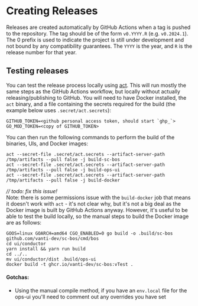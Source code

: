 # Creating Releases

Releases are created automatically by GitHub Actions when a tag is pushed to the repository. The tag should be of the
form `v0.YYYY.R` (e.g. `v0.2024.1`). The 0 prefix is used to indicate the project is still under development and 
not bound by any compatibility guarantees. The `YYYY` is the year, and `R` is the release number for that year.

## Testing releases

You can test the release process locally using [act](https://github.com/nektos/act). This will run mostly the same steps 
as the GitHub Actions workflow, but locally without actually releasing/publishing to GitHub. You will need to have 
Docker installed, the `act` binary, and a file containing the secrets required for the build (the example below uses 
`.secret/act.secrets`):

```
GITHUB_TOKEN=<github personal access token, should start `ghp_`>
GO_MOD_TOKEN=<copy of GITHUB_TOKEN>
```

You can then run the following commands to perform the build of the binaries, UIs, and Docker images:
```shell
act --secret-file .secret/act.secrets --artifact-server-path /tmp/artifacts --pull false -j build-sc-bos
act --secret-file .secret/act.secrets --artifact-server-path /tmp/artifacts --pull false -j build-ops-ui
act --secret-file .secret/act.secrets --artifact-server-path /tmp/artifacts --pull false -j build-docker
``` 

_// todo: fix this issue!_\
Note: there is some permissions issue with the `build-docker` job that means it doesn't work with `act` - it's not clear 
why, but it's not a big deal as the Docker image is built by GitHub Actions anyway. However, it's useful to be able to 
test the build locally, so the manual steps to build the Docker image are as follows:

```shell
GOOS=linux GOARCH=amd64 CGO_ENABLED=0 go build -o .build/sc-bos github.com/vanti-dev/sc-bos/cmd/bos
cd ui/conductor
yarn install && yarn run build
cd ../..
mv ui/conductor/dist .build/ops-ui
docker build -t ghcr.io/vanti-dev/sc-bos:vTest .
```

#### Gotchas:
- Using the manual compile method, if you have an `env.local` file for the ops-ui you'll need to comment out any overrides you have set
